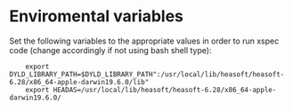 # Enviromental variables

Set the following variables to the appropriate values in order to run xspec code
(change accordingly if not using bash shell type):

        export DYLD_LIBRARY_PATH=$DYLD_LIBRARY_PATH":/usr/local/lib/heasoft/heasoft-6.28/x86_64-apple-darwin19.6.0/lib"
        export HEADAS=/usr/local/lib/heasoft/heasoft-6.28/x86_64-apple-darwin19.6.0/
